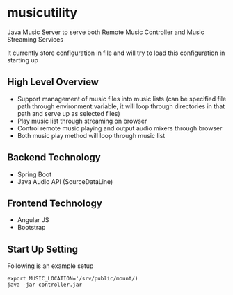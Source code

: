 # musicutility
Java Music Server to serve both Remote Music Controller and Music Streaming Services

It currently store configuration in file and will try to load this configuration in starting up

High Level Overview
------
- Support management of music files into music lists (can be specified file path through environment variable, it will loop through directories in that path and serve up as selected files) 
- Play music list through streaming on browser
- Control remote music playing and output audio mixers through browser
- Both music play method will loop through music list 

Backend Technology
------
- Spring Boot
- Java Audio API (SourceDataLine)

Frontend Technology
------
- Angular JS
- Bootstrap

Start Up Setting
------
Following is an example setup
```
export MUSIC_LOCATION='/srv/public/mount/)
java -jar controller.jar
```

